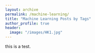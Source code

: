 ```yaml
---
layout: archive
permalink: /machine-learning/
title: "Machine Learning Posts by Tags"
author_profile: true
header: 
  image: "/images/HK1.jpg"  
---
```



this is a test.